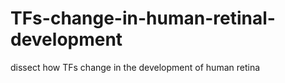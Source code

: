 # TFs-change-in-human-retinal-development
dissect how TFs change in the development of human retina
